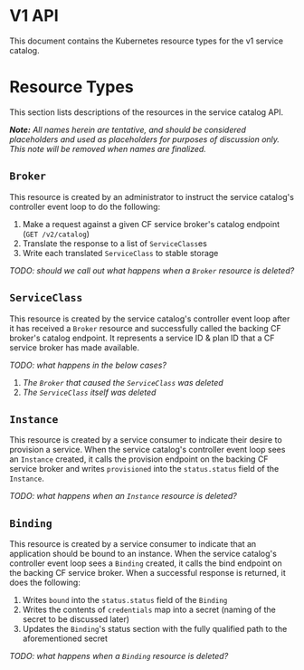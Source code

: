 # V1 API

This document contains the Kubernetes resource types for the v1 service catalog.

# Resource Types

This section lists descriptions of the resources in the service catalog API.

*__Note:__ All names herein are tentative, and should be considered placeholders
and used as placeholders for purposes of discussion only. This note will be
removed when names are finalized.*

## `Broker`

This resource is created by an administrator to instruct the service catalog's
controller event loop to do the following:

1. Make a request against a given CF service broker's catalog endpoint
   (`GET /v2/catalog`)
2. Translate the response to a list of `ServiceClass`es
3. Write each translated `ServiceClass` to stable storage

*TODO: should we call out what happens when a `Broker` resource is deleted?*

## `ServiceClass`

This resource is created by the service catalog's controller event loop after
it has received a `Broker` resource and successfully called the backing CF
broker's catalog endpoint. It represents a service ID & plan ID that a CF
service broker has made available.

*TODO: what happens in the below cases?*

1. *The `Broker` that caused the `ServiceClass` was deleted*
1. *The `ServiceClass` itself was deleted*

## `Instance`

This resource is created by a service consumer to indicate their desire to
provision a service. When the service catalog's controller event loop sees an
`Instance` created, it calls the provision endpoint on the backing CF service
broker and writes `provisioned` into the `status.status` field of the
`Instance`.

*TODO: what happens when an `Instance` resource is deleted?*

## `Binding`

This resource is created by a service consumer to indicate that an application
should be bound to an instance. When the service catalog's controller event
loop sees a `Binding` created, it calls the bind endpoint on the backing CF
service broker. When a successful response is returned, it does the following:

1. Writes `bound` into the `status.status` field of the `Binding`
1. Writes the contents of `credentials` map into a secret (naming of the secret
   to be discussed later)
1. Updates the `Binding`'s status section with the fully qualified path to the
   aforementioned secret

*TODO: what happens when a `Binding` resource is deleted?*
